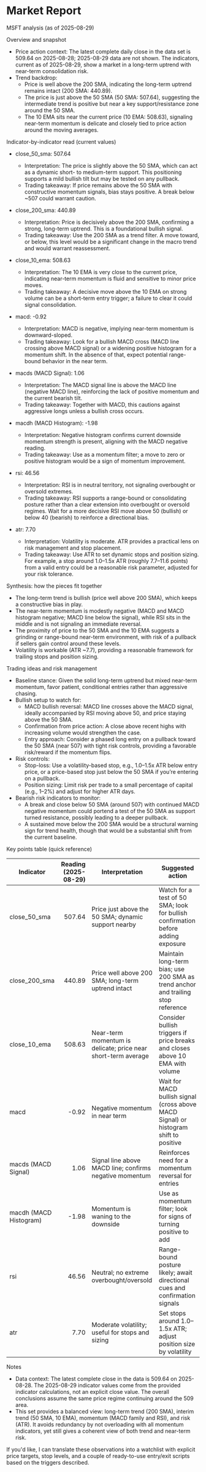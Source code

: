 # Market Report

MSFT analysis (as of 2025-08-29)

Overview and snapshot
- Price action context: The latest complete daily close in the data set is 509.64 on 2025-08-28; 2025-08-29 data are not shown. The indicators, current as of 2025-08-29, show a market in a long-term uptrend with near-term consolidation risk.
- Trend backdrop:
  - Price is well above the 200 SMA, indicating the long-term uptrend remains intact (200 SMA: 440.89).
  - The price is just above the 50 SMA (50 SMA: 507.64), suggesting the intermediate trend is positive but near a key support/resistance zone around the 50 SMA.
  - The 10 EMA sits near the current price (10 EMA: 508.63), signaling near-term momentum is delicate and closely tied to price action around the moving averages.

Indicator-by-indicator read (current values)

- close_50_sma: 507.64
  - Interpretation: The price is slightly above the 50 SMA, which can act as a dynamic short- to medium-term support. This positioning supports a mild bullish tilt but may be tested on any pullback.
  - Trading takeaway: If price remains above the 50 SMA with constructive momentum signals, bias stays positive. A break below ~507 could warrant caution.

- close_200_sma: 440.89
  - Interpretation: Price is decisively above the 200 SMA, confirming a strong, long-term uptrend. This is a foundational bullish signal.
  - Trading takeaway: Use the 200 SMA as a trend filter. A move toward, or below, this level would be a significant change in the macro trend and would warrant reassessment.

- close_10_ema: 508.63
  - Interpretation: The 10 EMA is very close to the current price, indicating near-term momentum is fluid and sensitive to minor price moves.
  - Trading takeaway: A decisive move above the 10 EMA on strong volume can be a short-term entry trigger; a failure to clear it could signal consolidation.

- macd: -0.92
  - Interpretation: MACD is negative, implying near-term momentum is downward-sloped.
  - Trading takeaway: Look for a bullish MACD cross (MACD line crossing above MACD signal) or a widening positive histogram for a momentum shift. In the absence of that, expect potential range-bound behavior in the near term.

- macds (MACD Signal): 1.06
  - Interpretation: The MACD signal line is above the MACD line (negative MACD line), reinforcing the lack of positive momentum and the current bearish tilt.
  - Trading takeaway: Together with MACD, this cautions against aggressive longs unless a bullish cross occurs.

- macdh (MACD Histogram): -1.98
  - Interpretation: Negative histogram confirms current downside momentum strength is present, aligning with the MACD negative reading.
  - Trading takeaway: Use as a momentum filter; a move to zero or positive histogram would be a sign of momentum improvement.

- rsi: 46.56
  - Interpretation: RSI is in neutral territory, not signaling overbought or oversold extremes.
  - Trading takeaway: RSI supports a range-bound or consolidating posture rather than a clear extension into overbought or oversold regimes. Wait for a more decisive RSI move above 50 (bullish) or below 40 (bearish) to reinforce a directional bias.

- atr: 7.70
  - Interpretation: Volatility is moderate. ATR provides a practical lens on risk management and stop placement.
  - Trading takeaway: Use ATR to set dynamic stops and position sizing. For example, a stop around 1.0–1.5x ATR (roughly 7.7–11.6 points) from a valid entry could be a reasonable risk parameter, adjusted for your risk tolerance.

Synthesis: how the pieces fit together
- The long-term trend is bullish (price well above 200 SMA), which keeps a constructive bias in play.
- The near-term momentum is modestly negative (MACD and MACD histogram negative; MACD line below the signal), while RSI sits in the middle and is not signaling an immediate reversal.
- The proximity of price to the 50 SMA and the 10 EMA suggests a grinding or range-bound near-term environment, with risk of a pullback if sellers gain control around these levels.
- Volatility is workable (ATR ~7.7), providing a reasonable framework for trailing stops and position sizing.

Trading ideas and risk management
- Baseline stance: Given the solid long-term uptrend but mixed near-term momentum, favor patient, conditional entries rather than aggressive chasing.
- Bullish setup to watch for:
  - MACD bullish reversal: MACD line crosses above the MACD signal, ideally accompanied by RSI moving above 50, and price staying above the 50 SMA.
  - Confirmation from price action: A close above recent highs with increasing volume would strengthen the case.
  - Entry approach: Consider a phased long entry on a pullback toward the 50 SMA (near 507) with tight risk controls, providing a favorable risk/reward if the momentum flips.
- Risk controls:
  - Stop-loss: Use a volatility-based stop, e.g., 1.0–1.5x ATR below entry price, or a price-based stop just below the 50 SMA if you’re entering on a pullback.
  - Position sizing: Limit risk per trade to a small percentage of capital (e.g., 1–2%) and adjust for higher ATR days.
- Bearish risk indicators to monitor:
  - A break and close below 50 SMA (around 507) with continued MACD negative momentum could portend a test of the 50 SMA as support turned resistance, possibly leading to a deeper pullback.
  - A sustained move below the 200 SMA would be a structural warning sign for trend health, though that would be a substantial shift from the current baseline.

Key points table (quick reference)

| Indicator | Reading (2025-08-29) | Interpretation | Suggested action |
|---|---:|---|---|
| close_50_sma | 507.64 | Price just above the 50 SMA; dynamic support nearby | Watch for a test of 50 SMA; look for bullish confirmation before adding exposure |
| close_200_sma | 440.89 | Price well above 200 SMA; long-term uptrend intact | Maintain long-term bias; use 200 SMA as trend anchor and trailing stop reference |
| close_10_ema | 508.63 | Near-term momentum is delicate; price near short-term average | Consider bullish triggers if price breaks and closes above 10 EMA with volume |
| macd | -0.92 | Negative momentum in near term | Wait for MACD bullish signal (cross above MACD Signal) or histogram shift to positive |
| macds (MACD Signal) | 1.06 | Signal line above MACD line; confirms negative momentum | Reinforces need for a momentum reversal for entries |
| macdh (MACD Histogram) | -1.98 | Momentum is waning to the downside | Use as momentum filter; look for signs of turning positive to add |
| rsi | 46.56 | Neutral; no extreme overbought/oversold | Range-bound posture likely; await directional cues and confirmation signals |
| atr | 7.70 | Moderate volatility; useful for stops and sizing | Set stops around 1.0–1.5x ATR; adjust position size by volatility |

Notes
- Data context: The latest complete close in the data is 509.64 on 2025-08-28. The 2025-08-29 indicator values come from the provided indicator calculations, not an explicit close value. The overall conclusions assume the same price regime continuing around the 509 area.
- This set provides a balanced view: long-term trend (200 SMA), interim trend (50 SMA, 10 EMA), momentum (MACD family and RSI), and risk (ATR). It avoids redundancy by not overloading with all momentum indicators, yet still gives a coherent view of both trend and near-term risk.

If you'd like, I can translate these observations into a watchlist with explicit price targets, stop levels, and a couple of ready-to-use entry/exit scripts based on the triggers described.
